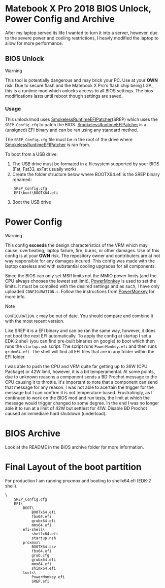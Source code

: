 # Matebook X Pro 2018 BIOS Unlock, Power Config and Archive
After my laptop served its life I wanted to turn it into a server, however, due to the severe power and cooling restrictions, I heavly modified the laptop to allow for more performance.
## BIOS Unlock
>[!WARNING]
>This tool is potentially dangerous and may brick your PC. Use at your **OWN** risk.
Due to secure flash and the Matebook X Pro's flash chip being LGA, this is a runtime mod which unlocks access to all BIOS settings.
The bios modifications lasts until reboot though settings are saved.

### Usage
This unlock/mod uses [SmokelessRuntimeEFIPatcher](https://github.com/hboyd2003/SmokelessRuntimeEFIPatcher)(SREP) which uses the `SREP_Config.cfg` to patch the BIOS.
[SmokelessRuntimeEFIPatcher](https://github.com/hboyd2003/SmokelessRuntimeEFIPatcher) is a (unsigned) EFI binary and can be ran using any standard method.

The `SREP_Config.cfg` file must be in the root of the drive where [SmokelessRuntimeEFIPatcher](https://github.com/hboyd2003/SmokelessRuntimeEFIPatcher) is ran from.

To boot from a USB drive:
1. The USB drive must be formated in a filesystem supported by your BIOS (Fat, Fat33, exFat usually work)
2. Create the folder structure below where BOOTX64.efi is the SREP binary renamed:
```
    SREP_Config.cfg
    EFI\boot\BOOTX64.efi
```
3. Boot the USB drive

# Power Config
> [!WARNING]
> This config **exceeds** the design characteristics of the VRM which may cause, overheating, laptop failure, fire, burns, or other damages.
> Use of this config is at your **OWN** risk. The repository owner and contributers are at not way responsible for any damages incured. This config was made with the laptop caseless and with substantial cooling upgrades for all components.

Since the BIOS can only set MSR limits not the MMIO power limits (and the CPU always chooses the lowest set limit), [PowerMonkey](https://github.com/psyq321/PowerMonkey) is used to set the limits. It must be compiled with the desired settings and as such, I have only uploaded `CONFIGURATION.c`. Follow the instructions from [PowerMonkey](https://github.com/psyq321/PowerMonkey) for more info.

> [!NOTE]
> `CONFIGURATION.c` may be out of date. You should compare and combine it with the most recent version.
> 

Like SREP it is a EFI binary and can be ran the same way, however, it does not boot the next EFI automatically. To apply the config at startup I set a EDK-2 shell (you can find pre-built binaries on google) to boot which then runs the `startup.nsh` script. The script runs `PowerMonkey.efi` and then runs `grubx64.efi`. The shell will find all EFI files that are in any folder within the EFI folder.

I was able to push the CPU and VRM quite far getting up to 36W (CPU Package) or 42W limit, however, it is a bit temperamental. At some points, due to unknown reasons a component sends a BD Prochot message to the CPU causing it to throttle. It's important to note that a component can send that message for any reason. I was not able to acertain the trigger for the message but I can confirm it is not temperature based. Frustratingly, as I continued to work on the BIOS mod and run tests, the limit at which the message would trigger changed to some degree. In the end I was no longer able it to run at a limit of 42W but settlest for 41W. Disable BD Prochot caused an immediare hard shutdown (underload).

# BIOS Archive
Look at the README in the BIOS archive folder for more information.

# Final Layout of the boot partition
For production I am running proxmox and booting to shellx64.efi (EDK-2 shell).
```
\
	SREP_Config.cfg
	EFI\
		BOOT\
			BOOTx64.efi
			fbx64.efi
			grubx64.efi
			mmx64.efi
		efi-shell\
			shellx64.efi
			startup.nsh
		proxmox\
			BOOTX64.csv
			fbx64.efi
			grub.cfg
			grubx64.efi
			mmx64.efi
			shimx64.efi
		tools\
			PowerMonkey.efi
			SREP.efi
```
